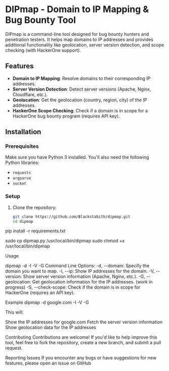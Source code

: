 # DIPmap - Domain to IP Mapping & Bug Bounty Tool

DIPmap is a command-line tool designed for bug bounty hunters and penetration testers. It helps map domains to IP addresses and provides additional functionality like geolocation, server version detection, and scope checking (with HackerOne support).

## Features
- **Domain to IP Mapping**: Resolve domains to their corresponding IP addresses.
- **Server Version Detection**: Detect server versions (Apache, Nginx, Cloudflare, etc.).
- **Geolocation**: Get the geolocation (country, region, city) of the IP addresses.
- **HackerOne Scope Checking**: Check if a domain is in scope for a HackerOne bug bounty program (requires API key).

## Installation

### Prerequisites
Make sure you have Python 3 installed. You'll also need the following Python libraries:
- `requests`
- `argparse`
- `socket`

### Setup

1. Clone the repository:
   ```bash
   git clone https://github.com/Blackstabith/dipmap.git
   cd dipmap

pip install -r requirements.txt

sudo cp dipmap.py /usr/local/bin/dipmap
sudo chmod +x /usr/local/bin/dipmap


Usage

dipmap -d <domain> -I -V -G
Command Line Options:
-d, --domain: Specify the domain you want to map.
-I, --ip: Show IP addresses for the domain.
-V, --version: Show server version information (Apache, Nginx, etc.).
-G, --geolocation: Get geolocation information for the IP addresses.
(work in progress) -S, --check-scope: Check if the domain is in scope for HackerOne (requires an API key).

Example
dipmap -d google.com -I -V -G

This will:

Show the IP addresses for google.com
Fetch the server version information
Show geolocation data for the IP addresses

Contributing
Contributions are welcome! If you'd like to help improve this tool, feel free to fork the repository, create a new branch, and submit a pull request.

Reporting Issues
If you encounter any bugs or have suggestions for new features, please open an issue on GitHub
